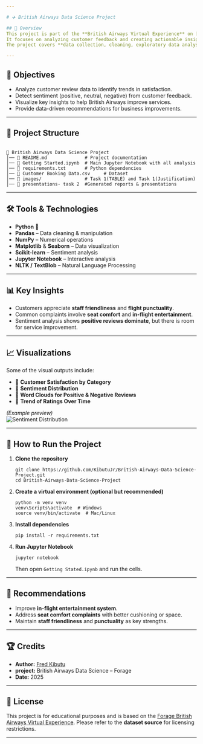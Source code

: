 ```yaml
---

# ✈️ British Airways Data Science Project

## 📌 Overview
This project is part of the **British Airways Virtual Experience** on [Forage](https://www.theforage.com/).  
It focuses on analyzing customer feedback and creating actionable insights to improve the airline’s customer experience.  
The project covers **data collection, cleaning, exploratory data analysis, visualization, and sentiment analysis**.

---
```


## 🎯 Objectives
- Analyze customer review data to identify trends in satisfaction.
- Detect sentiment (positive, neutral, negative) from customer feedback.
- Visualize key insights to help British Airways improve services.
- Provide data-driven recommendations for business improvements.

---

## 📂 Project Structure
```

📁 British Airways Data Science Project
│── 📄 README.md              # Project documentation
│── 📄 Getting Started.ipynb  # Main Jupyter Notebook with all analysis
│── 📄 requirements.txt       # Python dependencies
│── 📄 Customer Booking Data.csv     # Dataset
│── 📁 images/                # Task 1(TABLE) and Task 1(Justification)
│── 📁 presentations- task 2  #Generated reports & presentations

````

---

## 🛠 Tools & Technologies
- **Python** 🐍
- **Pandas** – Data cleaning & manipulation
- **NumPy** – Numerical operations
- **Matplotlib** & **Seaborn** – Data visualization
- **Scikit-learn** – Sentiment analysis
- **Jupyter Notebook** – Interactive analysis
- **NLTK / TextBlob** – Natural Language Processing

---

## 📊 Key Insights
- Customers appreciate **staff friendliness** and **flight punctuality**.
- Common complaints involve **seat comfort** and **in-flight entertainment**.
- Sentiment analysis shows **positive reviews dominate**, but there is room for service improvement.

---

## 📈 Visualizations
Some of the visual outputs include:
- 📌 **Customer Satisfaction by Category**
- 📌 **Sentiment Distribution**
- 📌 **Word Clouds for Positive & Negative Reviews**
- 📌 **Trend of Ratings Over Time**

*(Example preview)*  
![Sentiment Distribution](images/sentiment_distribution.png)

---

## 🚀 How to Run the Project
1. **Clone the repository**
   ```
   git clone https://github.com/KibutuJr/British-Airways-Data-Science-Project.git
   cd British-Airways-Data-Science-Project
   ```

2. **Create a virtual environment (optional but recommended)**

   ```
   python -m venv venv
   venv\Scripts\activate  # Windows
   source venv/bin/activate  # Mac/Linux
   ```

3. **Install dependencies**

   ```
   pip install -r requirements.txt
   ```

4. **Run Jupyter Notebook**

   ```
   jupyter notebook
   ```

   Then open `Getting Stated.ipynb` and run the cells.

---

## 📌 Recommendations

* Improve **in-flight entertainment system**.
* Address **seat comfort complaints** with better cushioning or space.
* Maintain **staff friendliness** and **punctuality** as key strengths.

---

## 🏆 Credits

* **Author:** [Fred Kibutu](https://kibutujr.vercel.app/)
* **project:** British Airways Data Science – Forage
* **Date:** 2025

---

## 📜 License

This project is for educational purposes and is based on the [Forage British Airways Virtual Experience](https://www.theforage.com/).
Please refer to the **dataset source** for licensing restrictions.

---
